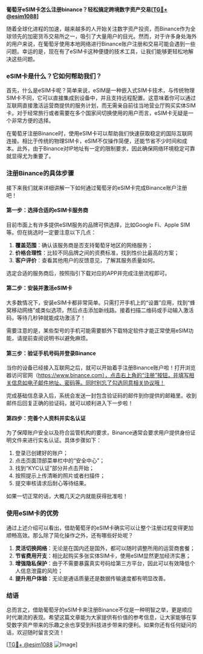 **葡萄牙eSIM卡怎么注册binance？轻松搞定跨境数字资产交易[[TG💪+ @esim1088](https://t.me/s/esim1088)]**

随着全球化进程的加速，越来越多的人开始关注数字资产投资，而Binance作为全球领先的加密货币交易所之一，吸引了大量用户的目光。然而，对于许多身处海外的用户来说，在葡萄牙使用本地网络进行Binance账户注册和交易可能会遇到一些问题。幸运的是，现在有了eSIM卡这种便捷的技术工具，让我们能够更轻松地解决这些问题。

### eSIM卡是什么？它如何帮助我们？

首先，什么是eSIM卡呢？简单来说，eSIM是一种嵌入式SIM卡技术，与传统物理SIM卡不同，它可以直接集成到设备中，并且支持远程配置。这意味着你可以通过互联网直接激活运营商提供的服务计划，而无需亲自前往当地营业厅购买实体SIM卡。对于经常旅行或者需要在多个国家间切换使用的用户而言，eSIM卡无疑是一个非常方便的选择。

在葡萄牙注册Binance时，使用eSIM卡可以帮助我们快速获取稳定的国际互联网连接。相比于传统的物理SIM卡，eSIM不仅操作简便，还能节省不少时间和成本。此外，由于Binance对IP地址有一定的限制要求，因此确保网络环境稳定可靠就显得尤为重要了。

### 注册Binance的具体步骤

接下来我们就来详细讲解一下如何通过葡萄牙的eSIM卡完成Binance账户注册吧！

#### 第一步：选择合适的eSIM卡服务商

目前市面上有许多提供eSIM服务的品牌可供选择，比如Google Fi、Apple SIM等。但在挑选时一定要注意以下几点：

1. **覆盖范围**：确认该服务商是否支持葡萄牙地区的网络服务；
2. **价格合理性**：比较不同品牌之间的资费标准，找到性价比最高的方案；
3. **客户评价**：查看其他用户的反馈意见，了解其服务质量如何。

选定合适的服务商后，按照指引下载对应的APP并完成注册流程即可。

#### 第二步：安装并激活eSIM卡

大多数情况下，安装eSIM卡都非常简单。只需打开手机上的“设置”应用，找到“蜂窝移动网络”或类似选项，然后点击添加新线路。接着扫描二维码或手动输入激活码，等待几秒钟就能成功激活了！

需要注意的是，某些型号的手机可能需要额外下载特定软件才能正常使用eSIM功能，请提前查阅说明书以避免麻烦。

#### 第三步：验证手机号码并登录Binance

当你的设备已经接入互联网之后，就可以开始着手注册Binance账户啦！打开浏览器访问官网（https://www.binance.com），点击右上角的“注册”按钮，并填写相关信息如电子邮件地址、密码等。同时别忘了勾选同意相关协议哦！

完成基础信息录入后，系统会发送一封包含验证码的邮件到你提供的邮箱里。收到邮件后回复正确的验证码，就可以顺利进入下一步啦！

#### 第四步：完善个人资料并实名认证

为了保障账户安全以及符合监管机构的要求，Binance通常会要求用户提供身份证明文件来进行实名认证。具体步骤如下：

1. 登录已创建好的账户；
2. 点击页面顶部菜单栏中的“安全中心”；
3. 找到“KYC认证”部分并点击开始；
4. 按照提示上传清晰的照片或者扫描件；
5. 提交审核请求后耐心等待结果。

如果一切正常的话，大概几天之内就能获得批准啦！

### 使用eSIM卡的优势

通过上述介绍可以看出，借助葡萄牙的eSIM卡确实可以让整个注册过程变得更加顺畅高效。那么除了简化操作之外，还有哪些好处呢？

1. **灵活切换网络**：无论是在国内还是国外，都可以随时调整所用的运营商套餐；
2. **节省费用开支**：相比起购买多张实体SIM卡，使用eSIM显然更加经济实惠；
3. **增强隐私保护**：由于不需要暴露真实号码给第三方平台，因此可以有效降低个人信息泄露的风险；
4. **提升用户体验**：无论是通话质量还是数据传输速度都有明显改善。

### 结语

总而言之，借助葡萄牙的eSIM卡来注册Binance不仅是一种明智之举，更是顺应时代潮流的表现。希望这篇文章能为大家提供有价值的参考信息，让大家能够在享受数字资产带来的乐趣之余也享受到科技进步带来的便利。如果你还有任何疑问的话，欢迎随时留言交流！

[[TG💪+ @esim1088](https://t.me/s/esim1088) ![Image](https://i.postimg.cc/4NQfJmqS/Snipaste-2025-05-13-00-14-12.png)]